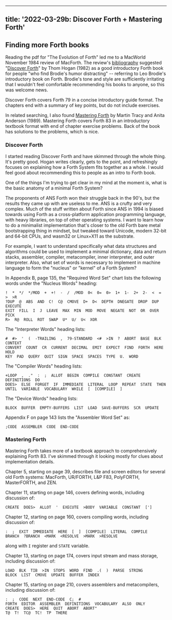 <!--
Copyright (c) 2022 Sam Blenny
SPDX-License-Identifier: CC-BY-NC-SA-4.0
-->

---
title: '2022-03-29b: Discover Forth + Mastering Forth'
---

## Finding more Forth books

Reading the pdf for "The Evolution of Forth" led me to a MacWorld November 1984
review of MacForth. The review's [bibliography] suggested "[Discover Forth]" by
Thom Hogan (1982) as a good introductory Forth book for people "who find
Brodie's humor distracting" -- referring to Leo Brodie's introductory book on
Forth. Brodie's tone and style are sufficiently irritating that I wouldn't feel
comfortable recommending his books to anyone, so this was welcome news.

Discover Forth covers Forth 79 in a concise introductory guide format. The
chapters end with a summary of key points, but do not include exercises.

In related searching, I also found [Mastering Forth] by Martin Tracy and Anita
Anderson (1989). Mastering Forth covers Forth 83 in an introductory textbook
format with end of chapter exercise problems. Back of the book has solutions to
the problems, which is nice.

[bibliography]: https://archive.org/details/MacWorld_8411_November_1984/page/n75/mode/1up
[Discover Forth]: https://archive.org/details/hogan_thom_discover_forth_learning_and_programming_the_forth/mode/1up
[Mastering Forth]: https://archive.org/details/mastering-forth-by-anderson-anita-tracy-martin-z-lib.org/mode/1up


### Discover Forth

I started reading Discover Forth and have skimmed through the whole thing. It's
pretty good. Hogan writes clearly, gets to the point, and refreshingly focuses
on explaining how a Forth System fits together as a whole. I would feel good
about recommending this to people as an intro to Forth book.

One of the things I'm trying to get clear in my mind at the moment is, what is
the basic anatomy of a minimal Forth System?

The proponents of ANS Forth won their struggle back in the 90's, but the
results they came up with are useless to me. ANS is a crufty and very complex.
Much of the stuff written about Forth since ANS in 1994 is biased towards using
Forth as a cross-platform application programming language, with heavy
libraries, on top of other operating systems. I want to learn how to do a
minimalist implementation that's closer to the old Forth bare metal
bootstrapping thing in mindset, but tweaked toward Unicode, modern 32-bit and
64-bit CPUs, and wasm32 or Linux+X11 as the substrate.

For example, I want to understand specifically what data structures and
algorithms could be used to implement a minimal dictionary, data and return
stacks, assembler, compiler, metacompiler, inner interpreter, and outer
interpreter. Also, what set of words is necessary to implement in machine
language to form the "nucleus" or "kernel" of a Forth System?

In Appendix B, page 135, the "Required Word Set" chart lists the following
words under the "Nucleus Words" heading:

```
!  *  */  */MOD  +  +!  -  /  /MOD  0<  0=  0>  1+  1-  2+  2-  <  =  >  >R
?DUP  @  ABS  AND  C!  C@  CMOVE  D+  D<  DEPTH  DNEGATE  DROP  DUP  EXECUTE
EXIT  FILL  I  J  LEAVE  MAX  MIN  MOD  MOVE  NEGATE  NOT  OR  OVER  PICK
R>  R@  ROLL  ROT  SWAP  U*  U/  U<  XOR
```

The "Interpreter Words" heading lists:
```
#  #>  '  (  -TRAILING  ,  79-STANDARD  <#  >IN  ?  ABORT  BASE  BLK CONTEXT
CONVERT  COUNT  CR  CURRENT  DECIMAL  EMIT  EXPECT  FIND  FORTH  HERE  HOLD
KEY  PAD  QUERY  QUIT  SIGN  SPACE  SPACES  TYPE  U.  WORD
```

The "Compiler Words" heading lists:
```
+LOOP  ,  ."  :  ;  ALLOT  BEGIN  COMPILE  CONSTANT  CREATE  DEFINITIONS  DO
DOES>  ELSE  FORGET  IF  IMMEDIATE  LITERAL  LOOP  REPEAT  STATE  THEN
UNTIL  VARIABLE  VOCABULARY  WHILE  [  [COMPILE]  ]
```

The "Device Words" heading lists:
```
BLOCK  BUFFER  EMPTY-BUFFERS  LIST  LOAD  SAVE-BUFFERS  SCR  UPDATE
```

Appendix F on page 143 lists the "Assembler Word Set" as:
```
;CODE  ASSEMBLER  CODE  END-CODE
```


### Mastering Forth

Mastering Forth takes more of a textbook approach to comprehensively explaining
Forth 83. I've skimmed through it looking mostly for clues about implementation
details.

Chapter 5, starting on page 39, describes file and screen editors for several
old Forth systems: MacForth, UR/FORTH, L&P F83, PolyFORTH, MasterFORTH, and
ZEN.

Chapter 11, starting on page 146, covers defining words, including discussion
of:
```
CREATE  DOES>  ALLOT  '  EXECUTE  >BODY  VARIABLE  CONSTANT  [']
```

Chapter 12, starting on page 160, covers compiling words, including discussion
of:
```
:  ;  EXIT  IMMEDIATE  HERE  [  ]  [COMPILE]  LITERAL  COMPILE
BRANCH  ?BRANCH  <MARK  <RESOLVE  >MARK  >RESOLVE
```
along with `I` register and `STATE` variable.

Chapter 13, starting on page 174, covers input stream and mass storage,
including discussion of:
```
LOAD  BLK  TIB  >IN  STOPS  WORD  FIND  .(  )  PARSE  STRING
BLOCK  LIST  CMOVE  UPDATE  BUFFER  INDEX
```

Chapter 15, starting on page 210, covers assemblers and metacompilers, including
discussion of:
```
:  ;  CODE  NEXT  END-CODE  C;  #
FORTH  EDITOR  ASSEMBLER  DEFINITIONS  VOCABULARY  ALSO  ONLY
CREATE  DOES>  HERE  QUIT  ABORT  ABORT"
T@  T!  TC@  TC!  TP  THERE
```
